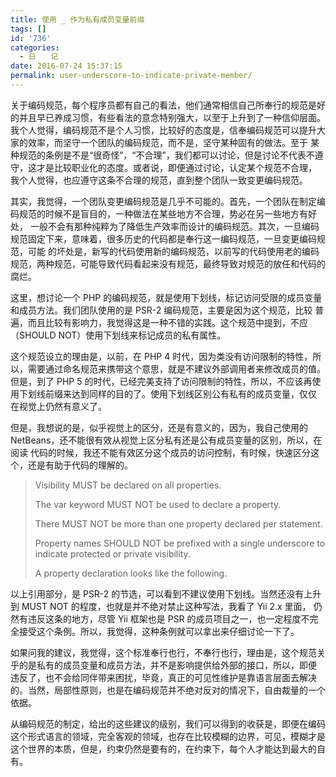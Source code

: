 ```yaml
---
title: 使用 _ 作为私有成员变量前缀
tags: []
id: '736'
categories:
  - 日　　记
date: 2016-07-24 15:37:15
permalink: user-underscore-to-indicate-private-member/
---
```


关于编码规范，每个程序员都有自己的看法，他们通常相信自己所奉行的规范是好的并且早已养成习惯，有些看法的意念特别强大，以至于上升到了一种信仰层面。
我个人觉得，编码规范不是个人习惯，比较好的态度是，信奉编码规范可以提升大家的效率，而坚守一个团队的编码规范，而不是，坚守某种固有的做法。至于
某种规范的条例是不是“很奇怪”，“不合理”，我们都可以讨论，但是讨论不代表不遵守，这才是比较职业化的态度。或者说，即便通过讨论，认定某个规范不合理，
我个人觉得，也应遵守这条不合理的规范，直到整个团队一致变更编码规范。
<!-- more -->
其实，我觉得，一个团队变更编码规范是几乎不可能的。首先，一个团队在制定编码规范的时候不是盲目的，一种做法在某些地方不合理，势必在另一些地方有好处，
一般不会有那种纯粹为了降低生产效率而设计的编码规范。其次，一旦编码规范固定下来，意味着，很多历史的代码都是奉行这一编码规范，一旦变更编码规范，可能
的坏处是，新写的代码使用新的编码规范，以前写的代码使用老的编码规范，两种规范，可能导致代码看起来没有规范，最终导致对规范的放任和代码的腐烂。

这里，想讨论一个 PHP 的编码规范，就是使用下划线，标记访问受限的成员变量和成员方法。我们团队使用的是 PSR-2 编码规范，主要是因为这个规范，比较
普遍，而且比较有影响力，我觉得这是一种不错的实践。这个规范中提到，不应（SHOULD NOT）使用下划线来标记成员的私有属性。

这个规范设立的理由是，以前，在 PHP 4 时代，因为类没有访问限制的特性，所以，需要通过命名规范来携带这个意思，就是不建议外部调用者来修改成员的值。
但是，到了 PHP 5 的时代，已经完美支持了访问限制的特性，所以，不应该再使用下划线前缀来达到同样的目的了。使用下划线区别公有私有的成员变量，仅仅
在视觉上仍然有意义了。

但是，我想说的是，似乎视觉上的区分，还是有意义的，因为，我自己使用的 NetBeans，还不能很有效从视觉上区分私有还是公有成员变量的区别，所以，在阅读
代码的时候，我还不能有效区分这个成员的访问控制，有时候，快速区分这个，还是有助于代码的理解的。

> Visibility MUST be declared on all properties.
> 
> The var keyword MUST NOT be used to declare a property.
> 
> There MUST NOT be more than one property declared per statement.
> 
> Property names SHOULD NOT be prefixed with a single underscore to indicate protected or private visibility.
> 
> A property declaration looks like the following.

以上引用部分，是 PSR-2 的节选，可以看到不建议使用下划线。当然还没有上升到 MUST NOT 的程度，也就是并不绝对禁止这种写法，我看了 Yii 2.x 里面，
仍然有违反这条的地方，尽管 Yii 框架也是 PSR 的成员项目之一，也一定程度不完全接受这个条例。所以，我觉得，这种条例就可以拿出来仔细讨论一下了。

如果问我的建议，我觉得，这个标准奉行也行，不奉行也行，理由是，这个规范关乎的是私有的成员变量和成员方法，并不是影响提供给外部的接口，所以，即便
违反了，也不会给同伴带来困扰，毕竟，真正的可见性维护是靠语言层面去解决的。当然，局部性原则，也是在编码规范并不绝对反对的情况下，自由裁量的一个
依据。

从编码规范的制定，给出的这些建议的级别，我们可以得到的收获是，即便在编码这个形式语言的领域，完全客观的领域，也存在比较模糊的边界，可见，模糊才是
这个世界的本质，但是，约束仍然是要有的，在约束下，每个人才能达到最大的自有。